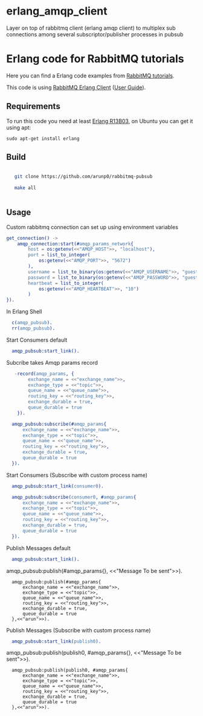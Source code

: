 # erlang_amqp_client
Layer on top of rabbitmq client (erlang amqp client) to multiplex sub connections among several subscriptor/publisher processes in pubsub


# Erlang code for RabbitMQ tutorials #

Here you can find a Erlang code examples from [RabbitMQ
tutorials](http://www.rabbitmq.com/getstarted.html).

This code is using [RabbitMQ Erlang
Client](http://hg.rabbitmq.com/rabbitmq-erlang-client/) ([User
Guide](http://www.rabbitmq.com/erlang-client-user-guide.html)).

## Requirements

To run this code you need at least [Erlang
R13B03](http://erlang.org/download.html), on Ubuntu you can get it
using apt:

    sudo apt-get install erlang

    
## Build 

```sh
   
   git clone https://github.com/arunp0/rabbitmq-pubsub
   
   make all
   
 ```
 
## Usage

Custom rabbitmq connection can set up using environment variables
```erlang
get_connection() ->
    amqp_connection:start(#amqp_params_network{
        host = os:getenv(<<"AMQP_HOST">>, "localhost"),
        port = list_to_integer(
            os:getenv(<<"AMQP_PORT">>, "5672")
        ),
        username = list_to_binary(os:getenv(<<"AMQP_USERNAME">>, "guest")),
        password = list_to_binary(os:getenv(<<"AMQP_PASSWORD">>, "guest")),
        heartbeat = list_to_integer(
            os:getenv(<<"AMQP_HEARTBEAT">>, "10")
        )
}).
```

In Erlang Shell
```erlang
  c(amqp_pubsub).  
  rr(amqp_pubsub).
```
  
  Start Consumers default
  
```erlang
  amqp_pubsub:start_link().
```
   Subcribe takes Amqp params record
  
```erlang
   -record(amqp_params, {
        exchange_name = <<"exchange_name">>,
        exchange_type = <<"topic">>,
        queue_name = <<"queue_name">>,
        routing_key = <<"routing_key">>,
        exchange_durable = true,
        queue_durable = true
    }).
```

```erlang
  amqp_pubsub:subscribe(#amqp_params{
      exchange_name = <<"exchange_name">>,
      exchange_type = <<"topic">>,
      queue_name = <<"queue_name">>,
      routing_key = <<"routing_key">>,
      exchange_durable = true,
      queue_durable = true
  }).
```
  

  Start Consumers (Subscribe with custom process name)

```erlang
  amqp_pubsub:start_link(consumer0).

  amqp_pubsub:subscribe(consumer0, #amqp_params{
      exchange_name = <<"exchange_name">>,
      exchange_type = <<"topic">>,
      queue_name = <<"queue_name">>,
      routing_key = <<"routing_key">>,
      exchange_durable = true,
      queue_durable = true
  }).
```
    
  Publish Messages default
  
```erlang
  amqp_pubsub:start_link().
```
   
   amqp_pubsub:publish(#amqp_params{}, <<"Message To be sent">>).

```
  amqp_pubsub:publish(#amqp_params{
      exchange_name = <<"exchange_name">>,
      exchange_type = <<"topic">>,
      queue_name = <<"queue_name">>,
      routing_key = <<"routing_key">>,
      exchange_durable = true,
      queue_durable = true
  },<<"arun">>). 
```

  Publish Messages (Subscribe with custom process name)

```erlang
  amqp_pubsub:start_link(publish0).
```

   amqp_pubsub:publish(publish0, #amqp_params{}, <<"Message To be sent">>).
   
```
  amqp_pubsub:publish(publish0, #amqp_params{
      exchange_name = <<"exchange_name">>,
      exchange_type = <<"topic">>,
      queue_name = <<"queue_name">>,
      routing_key = <<"routing_key">>,
      exchange_durable = true,
      queue_durable = true
  },<<"arun">>).
```
